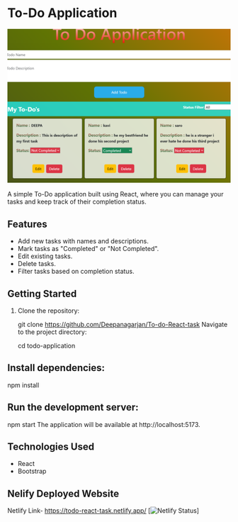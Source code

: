 # To-Do Application

![Project Preview](./src/screenshot.png)

A simple To-Do application built using React, where you can manage your tasks and keep track of their completion status.
## Features

- Add new tasks with names and descriptions.
- Mark tasks as "Completed" or "Not Completed".
- Edit existing tasks.
- Delete tasks.
- Filter tasks based on completion status.

## Getting Started

1. Clone the repository:

   git clone https://github.com/Deepanagarjan/To-do-React-task
   Navigate to the project directory:

   cd todo-application

## Install dependencies:

npm install

## Run the development server:

npm start
The application will be available at http://localhost:5173.

## Technologies Used

- React
- Bootstrap

## Nelify Deployed Website

Netlify Link- https://todo-react-task.netlify.app/ [![Netlify Status](https://api.netlify.com/api/v1/badges/543c75bd-8ff2-4da8-a9e4-772df476b41e/deploy-status)]


